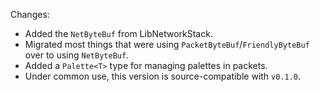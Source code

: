 Changes:

* Added the `NetByteBuf` from LibNetworkStack.
* Migrated most things that were using `PacketByteBuf`/`FriendlyByteBuf` over to using `NetByteBuf`.
* Added a `Palette<T>` type for managing palettes in packets.
* Under common use, this version is source-compatible with `v0.1.0`.
